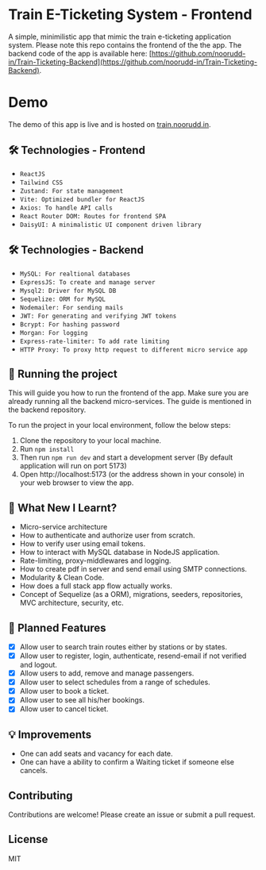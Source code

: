 # Train E-Ticketing System - Frontend

A simple, minimilistic app that mimic the train e-ticketing application system. Please note this repo contains the frontend of the the app. The backend code of the app is available here: [https://github.com/noorudd-in/Train-Ticketing-Backend](https://github.com/noorudd-in/Train-Ticketing-Backend).

# Demo

The demo of this app is live and is hosted on [train.noorudd.in](https://train.noorudd.in).

## 🛠️ Technologies - Frontend

- `ReactJS`
- `Tailwind CSS`
- `Zustand: For state management`
- `Vite: Optimized bundler for ReactJS`
- `Axios: To handle API calls`
- `React Router DOM: Routes for frontend SPA`
- `DaisyUI: A minimalistic UI component driven library`

## 🛠️ Technologies - Backend

- `MySQL: For realtional databases`
- `ExpressJS: To create and manage server`
- `Mysql2: Driver for MySQL DB`
- `Sequelize: ORM for MySQL`
- `Nodemailer: For sending mails`
- `JWT: For generating and verifying JWT tokens`
- `Bcrypt: For hashing password`
- `Morgan: For logging`
- `Express-rate-limiter: To add rate limiting`
- `HTTP Proxy: To proxy http request to different micro service app`

## 🚦 Running the project

This will guide you how to run the frontend of the app. Make sure you are already running all the backend micro-services. The guide is mentioned in the backend repository.

To run the project in your local environment, follow the below steps:

1. Clone the repository to your local machine.
2. Run `npm install`
3. Then run `npm run dev` and start a development server (By default application will run on port 5173)
4. Open http://localhost:5173 (or the address shown in your console) in your web browser to view the app.

## 🧠 What New I Learnt?

- Micro-service architecture
- How to authenticate and authorize user from scratch.
- How to verify user using email tokens.
- How to interact with MySQL database in NodeJS application.
- Rate-limiting, proxy-middlewares and logging.
- How to create pdf in server and send email using SMTP connections.
- Modularity & Clean Code.
- How does a full stack app flow actually works.
- Concept of Sequelize (as a ORM), migrations, seeders, repositories, MVC architecture, security, etc.

## 🚀 Planned Features

- [x] Allow user to search train routes either by stations or by states.
- [x] Allow user to register, login, authenticate, resend-email if not verified and logout.
- [x] Allow users to add, remove and manage passengers.
- [x] Allow user to select schedules from a range of schedules.
- [x] Allow user to book a ticket.
- [x] Allow user to see all his/her bookings.
- [x] Allow user to cancel ticket.

## 💡 Improvements

- One can add seats and vacancy for each date.
- One can have a ability to confirm a Waiting ticket if someone else cancels.

## Contributing
Contributions are welcome! Please create an issue or submit a pull request.

## License

MIT